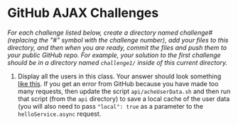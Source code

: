 # GitHub AJAX Challenges

_For each challenge listed below, create a directory named challenge# (replacing the
"#" symbol with the challenge number), add your files to this directory, and then when you are
ready, commit the files and push them to your public GitHub repo. For example, your solution to the 
first challenge should be in a directory named ```challenge1/``` inside of this current directory._

1. Display all the users in this class. Your answer should look something [like
this](http://i.imgur.com/7Yy7p4F.png). If you get an error from GitHub because you have made too
many requests, then update the script ```api/acheUserData.sh``` and then run that script (from the
```api``` directory) to save a local cache of the user data (you will also need to pass
```"local": true``` as a parameter to the ```helloService.async``` request.
